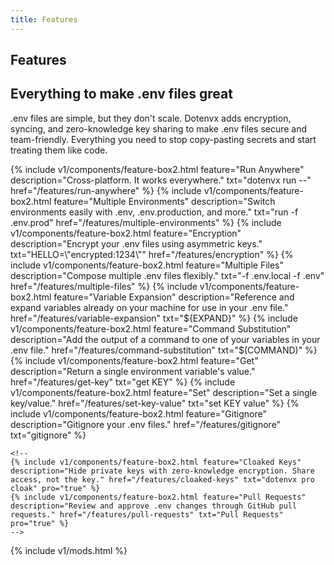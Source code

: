 ```yaml
---
title: Features
---
```


<section class="w-full max-w-5xl mx-auto px-6 mt-10">
  <h1 class="text-center font-bold tracking-tight leading-none text-zinc-950 dark:text-zinc-50 text-2xl py-1">Features</h1>
  <h2 class="my-5 text-center text-5xl sm:text-6xl md:text-7xl lg:text-8xl font-bold tracking-tight leading-none text-zinc-950 dark:text-[#ECD53F]">Everything to make .env files great</h2>
  <p class="mx-auto mt-3 max-w-3xl text-center text-md md:text-lg text-zinc-600 leading-2 mb-6"><span class="btick">.env</span> files are simple, but they don't scale. Dotenvx adds encryption, syncing, and zero-knowledge key sharing to make <span class="btick">.env</span> files secure and team-friendly. Everything you need to stop copy-pasting secrets and start treating them like code.</p>
  <div class="grid grid-cols-1 sm:grid-cols-2 md:grid-cols-3 gap-3">
    {% include v1/components/feature-box2.html feature="Run Anywhere" description="Cross-platform. It works everywhere." txt="dotenvx run --" href="/features/run-anywhere" %}
    {% include v1/components/feature-box2.html feature="Multiple Environments" description="Switch environments easily with .env, .env.production, and more." txt="run -f .env.prod" href="/features/multiple-environments" %}
    {% include v1/components/feature-box2.html feature="Encryption" description="Encrypt your .env files using asymmetric keys." txt="HELLO=\"encrypted:1234\"" href="/features/encryption" %}
    {% include v1/components/feature-box2.html feature="Multiple Files" description="Compose multiple .env files flexibly." txt="-f .env.local -f .env" href="/features/multiple-files" %}
    {% include v1/components/feature-box2.html feature="Variable Expansion" description="Reference and expand variables already on your machine for use in your .env file." href="/features/variable-expansion" txt="${EXPAND}" %}
    {% include v1/components/feature-box2.html feature="Command Substitution" description="Add the output of a command to one of your variables in your .env file." href="/features/command-substitution" txt="$(COMMAND)" %}
    {% include v1/components/feature-box2.html feature="Get" description="Return a single environment variable's value." href="/features/get-key" txt="get KEY" %}
    {% include v1/components/feature-box2.html feature="Set" description="Set a single key/value." href="/features/set-key-value" txt="set KEY value" %}
    {% include v1/components/feature-box2.html feature="Gitignore" description="Gitignore your .env files." href="/features/gitignore" txt="gitignore" %}

    <!--
    {% include v1/components/feature-box2.html feature="Cloaked Keys" description="Hide private keys with zero-knowledge encryption. Share access, not the key." href="/features/cloaked-keys" txt="dotenvx pro cloak" pro="true" %}
    {% include v1/components/feature-box2.html feature="Pull Requests" description="Review and approve .env changes through GitHub pull requests." href="/features/pull-requests" txt="Pull Requests" pro="true" %}
    -->
  </div>
</section>
{% include v1/mods.html %}
